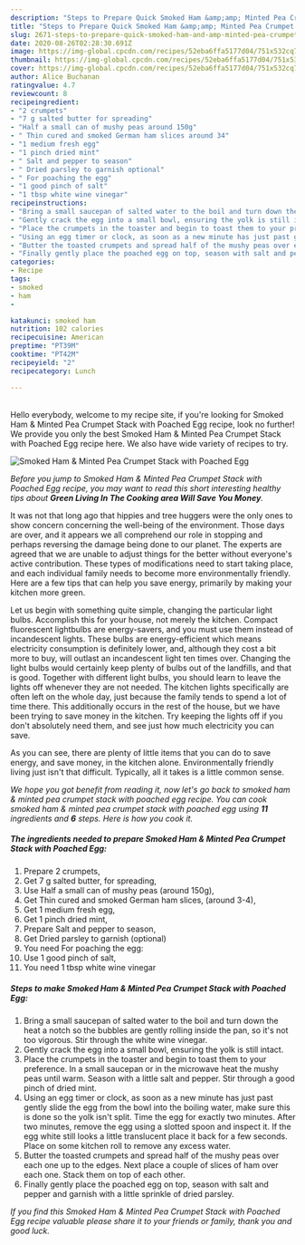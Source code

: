 ```yaml
---
description: "Steps to Prepare Quick Smoked Ham &amp;amp; Minted Pea Crumpet Stack with Poached Egg"
title: "Steps to Prepare Quick Smoked Ham &amp;amp; Minted Pea Crumpet Stack with Poached Egg"
slug: 2671-steps-to-prepare-quick-smoked-ham-and-amp-minted-pea-crumpet-stack-with-poached-egg
date: 2020-08-26T02:28:30.691Z
image: https://img-global.cpcdn.com/recipes/52eba6ffa5177d04/751x532cq70/smoked-ham-minted-pea-crumpet-stack-with-poached-egg-recipe-main-photo.jpg
thumbnail: https://img-global.cpcdn.com/recipes/52eba6ffa5177d04/751x532cq70/smoked-ham-minted-pea-crumpet-stack-with-poached-egg-recipe-main-photo.jpg
cover: https://img-global.cpcdn.com/recipes/52eba6ffa5177d04/751x532cq70/smoked-ham-minted-pea-crumpet-stack-with-poached-egg-recipe-main-photo.jpg
author: Alice Buchanan
ratingvalue: 4.7
reviewcount: 8
recipeingredient:
- "2 crumpets"
- "7 g salted butter for spreading"
- "Half a small can of mushy peas around 150g"
- " Thin cured and smoked German ham slices around 34"
- "1 medium fresh egg"
- "1 pinch dried mint"
- " Salt and pepper to season"
- " Dried parsley to garnish optional"
- " For poaching the egg"
- "1 good pinch of salt"
- "1 tbsp white wine vinegar"
recipeinstructions:
- "Bring a small saucepan of salted water to the boil and turn down the heat a notch so the bubbles are gently rolling inside the pan, so it&#39;s not too vigorous. Stir through the white wine vinegar."
- "Gently crack the egg into a small bowl, ensuring the yolk is still intact."
- "Place the crumpets in the toaster and begin to toast them to your preference. In a small saucepan or in the microwave heat the mushy peas until warm. Season with a little salt and pepper. Stir through a good pinch of dried mint."
- "Using an egg timer or clock, as soon as a new minute has just past gently slide the egg from the bowl into the boiling water, make sure this is done so the yolk isn&#39;t split. Time the egg for exactly two minutes. After two minutes, remove the egg using a slotted spoon and inspect it. If the egg white still looks a little translucent place it back for a few seconds. Place on some kitchen roll to remove any excess water."
- "Butter the toasted crumpets and spread half of the mushy peas over each one up to the edges. Next place a couple of slices of ham over each one. Stack them on top of each other."
- "Finally gently place the poached egg on top, season with salt and pepper and garnish with a little sprinkle of dried parsley."
categories:
- Recipe
tags:
- smoked
- ham
- 

katakunci: smoked ham  
nutrition: 102 calories
recipecuisine: American
preptime: "PT39M"
cooktime: "PT42M"
recipeyield: "2"
recipecategory: Lunch

---
```

<br>
Hello everybody, welcome to my recipe site, if you're looking for Smoked Ham &amp; Minted Pea Crumpet Stack with Poached Egg recipe, look no further! We provide you only the best Smoked Ham &amp; Minted Pea Crumpet Stack with Poached Egg recipe here. We also have wide variety of recipes to try.
<br>


![Smoked Ham &amp; Minted Pea Crumpet Stack with Poached Egg](https://img-global.cpcdn.com/recipes/52eba6ffa5177d04/751x532cq70/smoked-ham-minted-pea-crumpet-stack-with-poached-egg-recipe-main-photo.jpg)

<i>Before you jump to Smoked Ham &amp; Minted Pea Crumpet Stack with Poached Egg recipe, you may want to read this short interesting healthy tips about 
<strong>Green Living In The Cooking area Will Save You Money</strong>.</i>
</br>

It was not that long ago that hippies and tree huggers were the only ones to show concern concerning the well-being of the environment. Those days are over, and it appears we all comprehend our role in stopping and perhaps reversing the damage being done to our planet. The experts are agreed that we are unable to adjust things for the better without everyone's active contribution. These types of modifications need to start taking place, and each individual family needs to become more environmentally friendly. Here are a few tips that can help you save energy, primarily by making your kitchen more green.

Let us begin with something quite simple, changing the particular light bulbs. Accomplish this for your house, not merely the kitchen. Compact fluorescent lightbulbs are energy-savers, and you must use them instead of incandescent lights. These bulbs are energy-efficient which means electricity consumption is definitely lower, and, although they cost a bit more to buy, will outlast an incandescent light ten times over. Changing the light bulbs would certainly keep plenty of bulbs out of the landfills, and that is good. Together with different light bulbs, you should learn to leave the lights off whenever they are not needed. The kitchen lights specifically are often left on the whole day, just because the family tends to spend a lot of time there. This additionally occurs in the rest of the house, but we have been trying to save money in the kitchen. Try keeping the lights off if you don't absolutely need them, and see just how much electricity you can save.

As you can see, there are plenty of little items that you can do to save energy, and save money, in the kitchen alone. Environmentally friendly living just isn't that difficult. Typically, all it takes is a little common sense.


<i>We hope you got benefit from reading it, now let's go back to smoked ham &amp; minted pea crumpet stack with poached egg recipe. You can cook smoked ham &amp; minted pea crumpet stack with poached egg using <strong>11</strong> ingredients and <strong>6</strong> steps. Here is how you cook it.
</i>

##### The ingredients needed to prepare Smoked Ham &amp; Minted Pea Crumpet Stack with Poached Egg:

1. Prepare 2 crumpets,
1. Get 7 g salted butter, for spreading,
1. Use Half a small can of mushy peas (around 150g),
1. Get  Thin cured and smoked German ham slices, (around 3-4),
1. Get 1 medium fresh egg,
1. Get 1 pinch dried mint,
1. Prepare  Salt and pepper to season,
1. Get  Dried parsley to garnish (optional)
1. You need  For poaching the egg:
1. Use 1 good pinch of salt,
1. You need 1 tbsp white wine vinegar


##### Steps to make Smoked Ham &amp; Minted Pea Crumpet Stack with Poached Egg:

1. Bring a small saucepan of salted water to the boil and turn down the heat a notch so the bubbles are gently rolling inside the pan, so it&#39;s not too vigorous. Stir through the white wine vinegar.
1. Gently crack the egg into a small bowl, ensuring the yolk is still intact.
1. Place the crumpets in the toaster and begin to toast them to your preference. In a small saucepan or in the microwave heat the mushy peas until warm. Season with a little salt and pepper. Stir through a good pinch of dried mint.
1. Using an egg timer or clock, as soon as a new minute has just past gently slide the egg from the bowl into the boiling water, make sure this is done so the yolk isn&#39;t split. Time the egg for exactly two minutes. After two minutes, remove the egg using a slotted spoon and inspect it. If the egg white still looks a little translucent place it back for a few seconds. Place on some kitchen roll to remove any excess water.
1. Butter the toasted crumpets and spread half of the mushy peas over each one up to the edges. Next place a couple of slices of ham over each one. Stack them on top of each other.
1. Finally gently place the poached egg on top, season with salt and pepper and garnish with a little sprinkle of dried parsley.


<i>If you find this Smoked Ham &amp; Minted Pea Crumpet Stack with Poached Egg recipe valuable please share it to your friends or family, thank you and good luck.</i>
